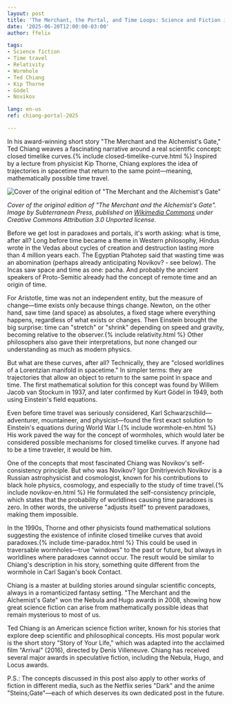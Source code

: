 ```yaml
---
layout: post
title: 'The Merchant, the Portal, and Time Loops: Science and Fiction in Ted Chiang'
date: '2025-06-20T12:00:00-03:00'
author: ffelix

tags:
- Science fiction
- Time travel
- Relativity
- Wormhole
- Ted Chiang
- Kip Thorne
- Gödel
- Novikov

lang: en-us
ref: chiang-portal-2025

---
```


In his award-winning short story "The Merchant and the Alchemist's Gate," Ted Chiang weaves a fascinating narrative around a real scientific concept: closed timelike curves.{% include closed-timelike-curve.html %} Inspired by a lecture from physicist Kip Thorne, Chiang explores the idea of trajectories in spacetime that return to the same point—meaning, mathematically possible time travel.
<!--more-->

![Cover of the original edition of "The Merchant and the Alchemist's Gate"](https://upload.wikimedia.org/wikipedia/en/e/e3/The_Merchant_and_the_Alchemist%27s_Gate.jpg)

*Cover of the original edition of "The Merchant and the Alchemist's Gate". Image by Subterranean Press, published on [Wikimedia Commons](https://en.wikipedia.org/wiki/File:The_Merchant_and_the_Alchemist%27s_Gate.jpg) under Creative Commons Attribution 3.0 Unported license.*

Before we get lost in paradoxes and portals, it's worth asking: what is time, after all? Long before time became a theme in Western philosophy, Hindus wrote in the Vedas about cycles of creation and destruction lasting more than 4 million years each. The Egyptian Ptahotep said that wasting time was an abomination (perhaps already anticipating Novikov? - see below). The Incas saw space and time as one: pacha. And probably the ancient speakers of Proto-Semitic already had the concept of remote time and an origin of time.

For Aristotle, time was not an independent entity, but the measure of change—time exists only because things change. Newton, on the other hand, saw time (and space) as absolutes, a fixed stage where everything happens, regardless of what exists or changes. Then Einstein brought the big surprise: time can "stretch" or "shrink" depending on speed and gravity, becoming relative to the observer.{% include relativity.html %} Other philosophers also gave their interpretations, but none changed our understanding as much as modern physics.

But what are these curves, after all? Technically, they are "closed worldlines of a Lorentzian manifold in spacetime." In simpler terms: they are trajectories that allow an object to return to the same point in space and time. The first mathematical solution for this concept was found by Willem Jacob van Stockum in 1937, and later confirmed by Kurt Gödel in 1949, both using Einstein's field equations.

Even before time travel was seriously considered, Karl Schwarzschild—adventurer, mountaineer, and physicist—found the first exact solution to Einstein's equations during World War I.{% include wormhole-en.html %} His work paved the way for the concept of wormholes, which would later be considered possible mechanisms for closed timelike curves. If anyone had to be a time traveler, it would be him.

One of the concepts that most fascinated Chiang was Novikov's self-consistency principle. But who was Novikov? Igor Dmitriyevich Novikov is a Russian astrophysicist and cosmologist, known for his contributions to black hole physics, cosmology, and especially to the study of time travel.{% include novikov-en.html %} He formulated the self-consistency principle, which states that the probability of worldlines causing time paradoxes is zero. In other words, the universe "adjusts itself" to prevent paradoxes, making them impossible.

In the 1990s, Thorne and other physicists found mathematical solutions suggesting the existence of infinite closed timelike curves that avoid paradoxes.{% include time-paradox.html %} This could be used in traversable wormholes—true "windows" to the past or future, but always in worldlines where paradoxes cannot occur. The result would be similar to Chiang's description in his story, something quite different from the wormhole in Carl Sagan's book Contact.

Chiang is a master at building stories around singular scientific concepts, always in a romanticized fantasy setting. "The Merchant and the Alchemist's Gate" won the Nebula and Hugo awards in 2008, showing how great science fiction can arise from mathematically possible ideas that remain mysterious to most of us.

Ted Chiang is an American science fiction writer, known for his stories that explore deep scientific and philosophical concepts. His most popular work is the short story "Story of Your Life," which was adapted into the acclaimed film "Arrival" (2016), directed by Denis Villeneuve. Chiang has received several major awards in speculative fiction, including the Nebula, Hugo, and Locus awards.

P.S.: The concepts discussed in this post also apply to other works of fiction in different media, such as the Netflix series "Dark" and the anime "Steins;Gate"—each of which deserves its own dedicated post in the future.
